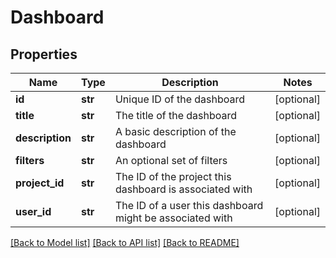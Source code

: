 # Dashboard

## Properties
Name | Type | Description | Notes
------------ | ------------- | ------------- | -------------
**id** | **str** | Unique ID of the dashboard | [optional] 
**title** | **str** | The title of the dashboard | [optional] 
**description** | **str** | A basic description of the dashboard | [optional] 
**filters** | **str** | An optional set of filters | [optional] 
**project_id** | **str** | The ID of the project this dashboard is associated with | [optional] 
**user_id** | **str** | The ID of a user this dashboard might be associated with | [optional] 

[[Back to Model list]](../README.md#documentation-for-models) [[Back to API list]](../README.md#documentation-for-api-endpoints) [[Back to README]](../README.md)


